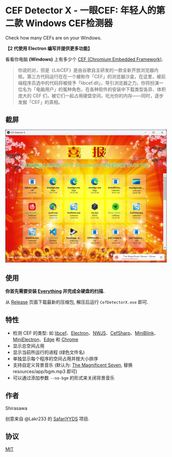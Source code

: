 # CEF Detector X - 一眼CEF: 年轻人的第二款 Windows CEF检测器

Check how many CEFs are on your Windows.

**【2 代使用 Electron 编写并提供更多功能】**

看看你电脑 **(Windows)** 上有多少个 [CEF (Chromium Embedded Framework)](https://bitbucket.org/chromiumembedded/cef/).

> 你说的对，但是《LibCEF》是由谷歌自主研发的一款全新开放浏览器内核。第三方代码运行在在一个被称作「CEF」的浏览器沙盒，在这里，被前端程序员选中的代码将被授予「libcef.dll」，导引浏览器之力‌​​​‌‌‌‌‌‌‌‌​​‌‌​‌‌‌​‌​。你将扮演一位名为「电脑用户」的冤种角色，在各种软件的安装中下载类型各异、体积庞大的 CEF 们，被它们一起占用硬盘空间，吃光你的内存——同时，逐步发掘「CEF」的真相。

## 截屏

![Screenshot](./screenshot.png)

## 使用

**你首先需要安装 [Everything](https://www.voidtools.com/) 并完成全硬盘的扫描.**

从 [Release](https://github.com/ShirasawaSama/CefDetectorX/releases) 页面下载最新的压缩包, 解压后运行 `CefDetectorX.exe` 即可.

## 特性

- 检测 CEF 的类型: 如 [libcef](https://bitbucket.org/chromiumembedded/cef/src/master/)、[Electron](https://www.electronjs.org/)、[NWJS](https://nwjs.io/)、[CefSharp](http://cefsharp.github.io/)、[MiniBlink](https://github.com/weolar/miniblink49)、[MiniElectron](https://github.com/weolar/miniblink49)、[Edge](https://www.microsoft.com/en-us/edge) 和 [Chrome](https://www.google.com/chrome/)
- 显示总空间占用
- 显示当前所运行的进程 (绿色文件名)
- 单独显示每个程序的空间占用并按大小排序
- 支持自定义背景音乐 (默认为: [The Magnificent Seven](https://soundcloud.com/7kruzes/the-magnificent-seven), 替换 resources/app/bgm.mp3 即可)
- 可以通过添加参数 `--no-bgm` 的形式来关闭背景音乐

## 作者

Shirasawa

创意来自 @Lakr233 的 [SafariYYDS](https://github.com/Lakr233/SafariYYDS) 项目.

## 协议

[MIT](./LICENSE)
